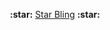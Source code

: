 <p align="center">
  <b>:star:</b>
  <a href="https://github.com/Nooo37/bling">Star Bling</a>
  <b>:star:</b>
</p>
